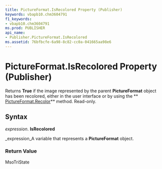```yaml
---
title: PictureFormat.IsRecolored Property (Publisher)
keywords: vbapb10.chm3604791
f1_keywords:
- vbapb10.chm3604791
ms.prod: PUBLISHER
api_name:
- Publisher.PictureFormat.IsRecolored
ms.assetid: 76bfbcfe-6a98-8c82-cc0a-041665aa98e6
---
```



# PictureFormat.IsRecolored Property (Publisher)

Returns  **True** if the image represented by the parent **PictureFormat** object has been recolored, either in the user interface or by using the ** [PictureFormat.Recolor](pictureformat-recolor-method-publisher.md)** method. Read-only.


## Syntax

 _expression_. **IsRecolored**

 _expression_A variable that represents a  **PictureFormat** object.


### Return Value

MsoTriState


